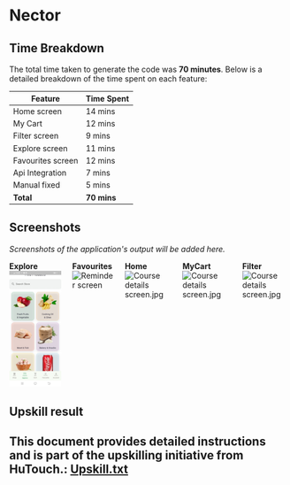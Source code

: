 # Nector 




## Time Breakdown

The total time taken to generate the code was **70 minutes**. Below is a detailed breakdown of the time spent on each feature:

| **Feature**            | **Time Spent** |
|------------------------|----------------|
| Home screen         | 14 mins        |
| My Cart        | 12 mins        |
| Filter screen          | 9 mins        |
| Explore screen          | 11 mins        |
| Favourites screen          | 12 mins        |
| Api Integration        | 7 mins        |
| Manual fixed           | 5 mins        |
| **Total**              | **70 mins**   |


## Screenshots

*Screenshots of the application's output will be added here.*

<div style="display: flex; justify-content: space-around; gap: 20px;">
    <div>
        <b>Explore</b>
        <img src="nectorfigma/assets/explore.jpg" alt="Welcome sleep screen" width="200"/>
    </div>
    <div>
        <b>Favourites</b>
        <img src="nectorfigma/assets/fav" alt="Reminder screen" width="200"/>
    </div>
    <div>
        <b>Home</b>
        <img src="nectorfigma/assets/Home" alt="Course details screen.jpg" width="200"/>
    </div>
    <div>
        <b>MyCart</b>
        <img src="nectorfigma/assets/mycart" alt="Course details screen.jpg" width="200"/>
    </div>
    <div>
        <b>Filter</b>
        <img src="nectorfigma/assets/filter" alt="Course details screen.jpg" width="200"/>
    </div>
</div>

## Upskill result

This document provides detailed instructions and is part of the upskilling initiative from HuTouch.: [Upskill.txt](code_review_meditationapp.txt)
---
